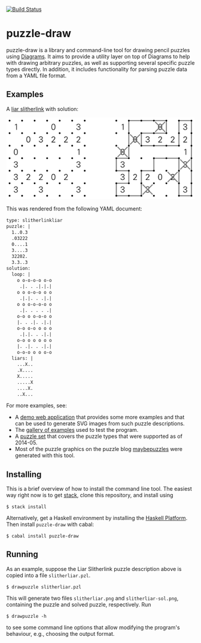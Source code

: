 [![Build Status](https://api.travis-ci.org/robx/puzzle-draw.png?branch=master)][travis]

puzzle-draw
===========

puzzle-draw is a library and command-line tool for drawing pencil
puzzles using [Diagrams][diagrams]. It aims to provide a utility layer
on top of Diagrams to help with drawing arbitrary puzzles, as well as
supporting several specific puzzle types directly. In addition, it
includes functionality for parsing puzzle data from a YAML file format.

Examples
--------

A [liar slitherlink][liarslither] with solution:

![Liar Slitherlink](doc/slitherlink-liar-example.png)

This was rendered from the following YAML document:

```
type: slitherlinkliar
puzzle: |
  1..0.3
  .03222
  0....1
  3....3
  32202.
  3.3..3
solution:
  loop: |
    o o-o-o-o o-o
     .|. . .|.|.|
    o o o-o-o o o
     .|.|. . .|.|
    o o o-o-o-o o
     .|. . . . .|
    o-o o o-o-o o
    |. . .|. .|.|
    o-o o-o o o o
     .|.|. . .|.|
    o-o o o o o o
    |. .|. . .|.|
    o-o-o o o o-o
  liars: |
    ...X..
    .X....
    X.....
    .....X
    ....X.
    ..X...
```

For more examples, see:
* A [demo web application][demo] that provides some more
  examples and that can be used to generate SVG images from such
  puzzle descriptions.
* The [gallery of examples][examples] used to test the program.
* A [puzzle set][twentyfour] that covers the puzzle types
  that were supported as of 2014-05.
* Most of the puzzle graphics on the puzzle blog [maybepuzzles][maybepuzzles]
  were generated with this tool.

Installing
----------

This is a brief overview of how to install the command line tool.
The easiest way right now is to get [stack](https://www.stackage.org/),
clone this repository, and install using

```
$ stack install
```

Alternatively, get a Haskell environment by installing the
[Haskell Platform](https://www.haskell.org/platform/).
Then install `puzzle-draw` with cabal:

```
$ cabal install puzzle-draw
```

Running
-------

As an example, suppose the Liar Slitherlink puzzle description above
is copied into a file `slitherliar.pzl`.

```
$ drawpuzzle slitherliar.pzl
```

This will generate two files `slitherliar.png` and `slitherliar-sol.png`,
containing the puzzle and solved puzzle, respectively. Run

```
$ drawpuzzle -h
```

to see some command line options that allow modifying the program's
behaviour, e.g., choosing the output format.

[travis]: https://travis-ci.org/robx/puzzle-draw
[liarslither]: https://maybepuzzles.wordpress.com/types/liar-slither-link/
[twentyfour]: https://maybepuzzles.wordpress.com/2014/03/29/puzzle-set-24-hour-marathon/
[diagrams]: http://projects.haskell.org/diagrams/
[demo]: https://arp.vllmrt.net/puzzles/draw/static/puzzle.html
[maybepuzzles]: https://maybepuzzles.wordpress.com/
[examples]: https://rawgit.com/robx/puzzle-draw/master/tests/examples/examples.html
